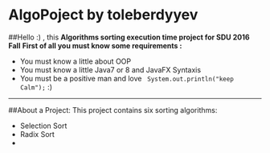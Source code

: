 # AlgoPoject by toleberdyyev
##Hello :) , this **Algorithms sorting execution time project for SDU 2016 Fall**
**First of all you must know some requirements :**
* You must know a little about OOP 
* You must know a little Java7 or 8 and JavaFX Syntaxis
* You must be a positive man and love ``` System.out.println("keep Calm");``` :)
---
##About a Project:
This project contains six sorting algorithms:
* Selection Sort
* Radix Sort
* 
